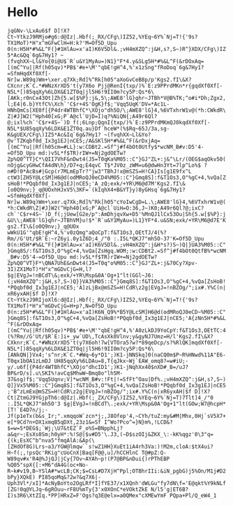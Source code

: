 # Hello

```jqGNv-\LxAu6$f D]!X?Ct~YtkzJ9RMjo#g6:d@Iz|.Hbf(;_RX/CFg\)IZ52,%YEq~6Y%`Nj=T!{'9s?TX1MoT)*H"x^mGFwClH=H:k?'M=Of5D_Upu 0(n:H5H*#%&L^F(}#1HlAu=x'aI)K6V5Dl&.;vH4mXZQ^:j&H,s?,S~)R^}XDX/CFg\)IZ5*Ac&Qq`6g&7Hy1? ~(fvqhXX~Ll&Yo{0i@U$`R`u&Y1MyAu=)N1}"F*4.y&SLg5H*#%&L^F(&rDOxAq=[(mC^Yu||Rf(h05qv)*PB$'#e+\M'"qbE!gH^4,%'x1zSng"fRoDoq`6g&7Hy1?=SfmHqdXf0Xf[-Nr]w.W89q)Wm+\xer.q7Xk;Rd]%^Rk[h05"aXoGvCeB8p/p'Kgs2.fI\&X?CXcnr;K`C.*#WNzXrXD5't(y7X6o Pjj@RenI{txp/)%`E:z9PPrdMKn*r{gqdXf0Xf[-N5L*[)85qqXy%6LDX&E1ZT0q|jl5H6!9II0m?cy5P:Qs*6\[AKk;r0nCx43Ot]Zh{5.w[$%P}:j&,5\;AWE8'lG}qhr~JTBh*V@B%TK;^o#i*Dh;Zgx2,l;E4|6.b}YtfC%\Xch`'C$r+4S'OgK}f$;'Vqq5UqK'DV=*Ac1L-HNhQmCs[XE0f[{P4dr4WTBhfC*\XOjo"dh5O/\;AWE8'lG}4,%6VTxhrW1v@(*h:CWkdR\Z|#J]W2(^Hph40[xG;P`A@cl`UjD=I)q?%NiQN{;A49r6Ql?@;ixl%ch`'C$r+4S~`)D_f(;6Lnp;QqnI{txp/)%`E:z9PPrdMKmQJ0kqdXf0Xf[-N5L*$U85qqXy%6LDX&E1ZT0q.au}Df`hceW*(%$Rq~65J/3a,sg-K&gUEX/CFg\)IZ5*Ac&Iq`6g&7Hy1? ~(fvqhXX~Ll&Yo?@v'TZKqbf0d_Ix3g1EJ|nCE5;/A&SKl5H*#%&L^F(&rDxjAq=[(mC^Yu||Rf(h05cm=#LL}:w:CDBt2.=Sf^j#f4bOt0Utfy$*wcNM_B#v:D5'4-=Of5D_Upu md:)v5L*f$TR)rIW+=Nj2gdOETw?Zp%Q0^TT}C*\QII7VhF&nDwt4(J5=T0qKa%M05::C"}GJ"ZL+:j&^\Lr/(OEG$aqOkv50(nOjg&cyGHwCfA4dN\h}/D7+q;E4qvC T$*JV0z_zWM=u6@dwHn3Yt=7lp^Lo%$ ?n#D!0*AcBs#|Gcp(r7MLmEpTr?"jw3"TBhJ!x@mSZS=H!CA}Is[g1E9fx^L ctW3[ZH5Y@LcSM]H6@d(odMRoQJ0eCD4%M05::C"}Gmq8S]:f&T1Os3,O"%gC+4,%vQa[ZsHoB!*PQqbf0d_Ix3g1EJ|nCE5;'A_zQ;exk/+YR\M6@d7M'Kgs2.fI\&[o0Q9nv;}_q@UOxhHJxV5\3KF=`(kIqhX4+B&YT}y)8yGHsq`6g&7Hy1?=SfmHqdXf0Xf[-Nr]w.W89q)Wm+\xer.q7Xk;Rd]%^Rk[h05"cYoIwCgD=L.\;AWE8'lG}4,%6VTxhrW1v@(*h:CWkdR\Z|#J]W2(^Hph40[xG;P`A@cl`UiH=O:36,J~)K0;A49r6Ql?@;ixC?ch`'C$r+4S~`)D_f(;jUew[G2e/p":AmDhjqvXw+D5'%MnQJ1lCx53Ou|Sh{5.w[$%P}:j&U\\;AWE8'lG}qhr~JTBhVM}u!$*`R`u&Y1MyAu=)L1}YF*4.u&SN;exk/+YR\M6@d7E'Kgs2.fI\&[o0Q9nv;}_q@UOx wWkU1G'"qbE!gH^4,%'v0zQmg"aQoCpT:f&T1Os3,OEtTJ/4(%?Rm//G'Ut/$R`E:~rZ6yi.0y1Z6D;4_/"0 :.I5L*QKJ7"mh5O-37'K=Of5D_Upu 0(n:H5H*#%&L^F(}#1HlAu=x'aI)K6V5Dl&.;vH4mXZQ^:j&H*s?)S~)Q|}UA3%M05::C"}Gmq8S/:f&T1Os3,O"%gC+4,%vQa[ZsHgq.WOM;:w:CDBt2.=Sf^j#f4bOt0QtfB%*wcNM_B#v:D5'4-=Of5D_Upu md:)v5L*f$TR)rIW+=Nj2gdOETw?Zp%Q0^VT}F*\QNA7UhE&nDwt4(J5=T0q"o%M05::C"}GJ"ZL+:j&70Cy?Xpv-3I)ZX1MoT)*H"x^mGDvCjG=H,l?$g|EVgJ=!nBCdT\&;exk/+YR\Msp&0A'Og+1"lt(GGl~J6:(;vH4mXZQ^:j&H,s?,S~)Q}}VA3%M05::C"}Gmq8S]:f&T1Os3,O"%gC+4,%vQa[ZsHoB!*PQqbf0d_Ix3g1EJ|nCE5;'A]zLjBx@mSZS=H!CdR\z2g|EVgJ=!nBZOg/";ix#.Y%C(n|xR6yxAH|$f D]!X?Ct~YtkzJ9RIjoXl6:d@Iz|.Hbf(;_RX/CFg\)IZ52,%YEq~6Y%`Nj=T!{'9s?TX1MoT)*H"x^mGDvCjG=H+p?,N=Of5D_Upu 0(n:z5H*#%&L^F(}#1HlAu=x'aI)K6N_Q9%*B5Y@LcSM]H6@d(odMRoQJ0eCD~%M05::C"}Gmq8S]:f&T1Os3,O"%gC+4,%vQa[ZsHoB!*PQqbf0d_Ix3g1EJ|nCE5;'A{zNn5H*#%&L^F(&rDOxAq=[(mC^Yu||Rf(h05qv)*PB$'#e+\M'"qbE!gH^4,%'A0zLkDJ9YoCpY:f&T1Os3,OEtTC:4(%?Rm//G'Ut/$R`E:]i+_yw`UD\,TcAsXk0Vlnv;y&gyNJ7Umz=H/l'Kgs2.fI\&X?CXknr;K`C.*#WNzXrXD5't(y7X6oh!7w[VTOra5?w?*89qeDcp/s?%RlQK]mqdXf0Xf[-N5L*[)85qqXy%6LDX&E1ZT0q|jl5H6!9II0m?cy5P:Qs*6\[ANkQN|}Vx4;'s^nr;K`C.*#Wq~6y*D1';)K1-jNNSkq]0(naCQ0m$P~R%HNwd%11A"E6-T0qx1bOA1zLmDJ UH85qqXy%6LDAu=8,T{qJkx~Wj`EAW_omq8?=w#iU;-y/.u6f[{P4dr4WTBhfC*\XOjo"dhcID1';)K1-jNqhXx40$nXD#_B=/uJ?BP&rD/s].u\SKI%!avCq$MhwW~Bmq8o"lh5M-37&sg)f$;'Vqq5Uqnv;V]*wcNM_B#v:!Ft|!=SfFt^Oau|Df%.;vH4mXZQ^:j&H,s?,S~)Q]}Vx5%M05::C"}Gmq8S]:f&T1Os3,O"%gC+4,%vQa[ZsHoB!*PQqbf0d_Ix3g1EJ|nCE5;'B^zLmEx@mSZS=H!CdR\z2g|EVgJ=!nBZOg/";ix#.Y%C(n|xR6yxAH|$f D]!X?Ct|ZtmGJ9YGjpTh6:d@Iz|.Hbf(;_ZX/CFg\)IZ52,%YEq~6Y%`Nj=T)7Tlt]4_/"0 :.I5L*QKJ7"mh5O'3 $g|EVgJ=!nBCdT\.;exk/+YR\Msp&0A'Og+1"lt(GOw;W7@hcpH*[T!`E4D7n/j;-Jf(p1eTx(b&s_Ir;".xmqqoW`zcn*j;,J8Ofep'4,~CYh/tuZ:my&#M|Mhx,0Hj`sV5X7+e[*9Cd?n+DX1xmqB5qDXt,23z1&=Sf I^Wo?Pco^=}N}m%,!LCD&?$=w=5*DEG$;`Wj;\U7&tEZ`F_o%S=BNpphLj?a&qr~;EsXs0Sm;h0yH*:%!S@|$v#D5'\.J3,(~D$szOIj&ZKX_\:-kK%qgz'0\3"q={(k;EsXC^b^nva5"fmqAlA:&Ap(\[ZHdOf8G)Lrs~a3/YGW@lmqw``s!wZ1HH}XuEt1iA4rh3Va:)!M2m,cloA:$tX4ui? H~f(;,!psQc'RKig"cUoCnX|Baq[F@@,u]/hCCHlnC T@#pZ:Q-W89qv#x'R4@%JjQJ|jCy{7Ov~AYAh~p!(P7@BP&nDui{)rPThEBP %Q05"spX{[:+M6"dA4G(oc+No-R~k#v19,B~YSlA#*wcLB;CK;$=CsL#D7XjH^Ppl;OTBhrIIi:&iN_pgbG)j5%On/M1j#D2bPy}XQkE) PI85qoMq&?2w?&q7X6|-Uph3Vl*/xI]*AcNyBoYto2OgLRf*I]fYE37/x1XQnh'dWLGu"fy7dN\f='E@qkt%Y9kNLf[ZG!0q@YLJq~6gROuu~rF8U%mTy{3'x0XOnC*eVOktZkE N/l5'g|ET6B?I)s3R6\XtZIq.*PP]HRxZ=F'Ogs?q3E@elx=a0QMex"cXMEwYmF PQpa+Pl/Q_eW4_1```

